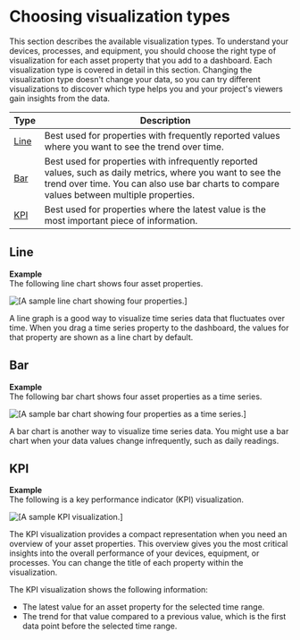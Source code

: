 # Choosing visualization types<a name="choose-visualization-types"></a>

This section describes the available visualization types\. To understand your devices, processes, and equipment, you should choose the right type of visualization for each asset property that you add to a dashboard\. Each visualization type is covered in detail in this section\. Changing the visualization type doesn't change your data, so you can try different visualizations to discover which type helps you and your project's viewers gain insights from the data\.


| Type | Description | 
| --- | --- | 
| [Line](#line-charts) | Best used for properties with frequently reported values where you want to see the trend over time\. | 
| [Bar](#bar-charts) | Best used for properties with infrequently reported values, such as daily metrics, where you want to see the trend over time\. You can also use bar charts to compare values between multiple properties\. | 
| [KPI](#kpi-charts) | Best used for properties where the latest value is the most important piece of information\. | 

## Line<a name="line-charts"></a>

**Example**  
The following line chart shows four asset properties\.  

![\[A sample line chart showing four properties.\]](http://docs.aws.amazon.com/iot-sitewise/latest/appguide/images/dashboard-line-graph-console.png)

A line graph is a good way to visualize time series data that fluctuates over time\. When you drag a time series property to the dashboard, the values for that property are shown as a line chart by default\.

## Bar<a name="bar-charts"></a>

**Example**  
The following bar chart shows four asset properties as a time series\.  

![\[A sample bar chart showing four properties as a time series.\]](http://docs.aws.amazon.com/iot-sitewise/latest/appguide/images/dashboard-bar-graph-console.png)

A bar chart is another way to visualize time series data\. You might use a bar chart when your data values change infrequently, such as daily readings\.

## KPI<a name="kpi-charts"></a>

**Example**  
The following is a key performance indicator \(KPI\) visualization\.  

![\[A sample KPI visualization.\]](http://docs.aws.amazon.com/iot-sitewise/latest/appguide/images/dashboard-kpi-chart-console.png)

The KPI visualization provides a compact representation when you need an overview of your asset properties\. This overview gives you the most critical insights into the overall performance of your devices, equipment, or processes\. You can change the title of each property within the visualization\.

The KPI visualization shows the following information:
+ The latest value for an asset property for the selected time range\.
+ The trend for that value compared to a previous value, which is the first data point before the selected time range\.
